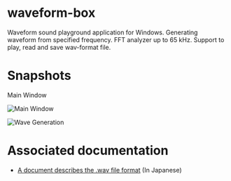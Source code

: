 # waveform-box
Waveform sound playground application for Windows. Generating waveform from specified frequency. FFT analyzer up to 65 kHz. Support to play, read and save wav-format file.

# Snapshots

Main Window

![Main Window](http://necotech.org/wp-content/uploads/2017/07/waveform-box.png)

![Wave Generation](http://necotech.org/wp-content/uploads/2017/07/wavegen.png)

# Associated documentation

- [A document describes the .wav file format](http://necotech.org/archives/657) (In Japanese)
